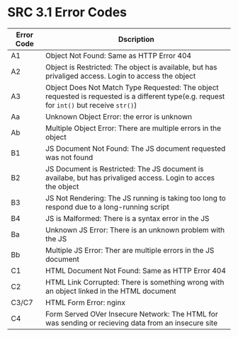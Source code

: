 # SRC 3.1 Error Codes
| Error Code | Dscription |
| --- | --- |
| A1 | Object Not Found: Same as HTTP Error 404 |
| A2 | Object is Restricted: The object is available, but has privaliged access. Login to access the object|
| A3 | Object Does Not Match Type Requested: The object requested is requested is a different type(e.g. request for `int()` but receive `str()`)|
| Aa | Unknown Object Error: the error is unknown |
| Ab | Multiple Object Error: There are multiple errors in the object |
| B1 | JS Document Not Found: The JS document requested was not found |
| B2 | JS Document is Restricted: The JS document is availabe, but has privaliged access. Login to acces the object |
| B3 | JS Not Rendering: The JS running is taking too long to respond due to a long-running script |
| B4 | JS is Malformed: There is a syntax error in the JS |
| Ba | Unknown JS Error: There is an unknown problem with the JS |
| Bb | Multiple JS Error: Ther are multiple errors in the JS document |
| C1 | HTML Document Not Found: Same as HTTP Error 404 |
| C2 | HTML Link Corrupted: There is something wrong with an object linked in the HTML document |
| C3/C7 | HTML Form Error: nginx |
| C4 | Form Served OVer Insecure Network: The HTML for was sending or recieving data from an insecure site |

